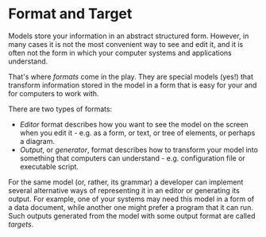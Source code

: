 # Format and Target

Models store your information in an abstract structured form. However, in many cases it is not the most convenient way to see and edit it, and it is often not the form in which your computer systems and applications understand.

That's where *formats* come in the play. They are special models (yes!) that transform information stored in the model in a form that is easy for your and for computers to work with.

There are two types of formats:

* *Editor* format describes how you want to see the model on the screen when you edit it - e.g. as a form, or text, or tree of elements, or perhaps a diagram.
* *Output*, or *generator*, format describes how to transform your model into something that computers can understand - e.g. configuration file or executable script.

For the same model (or, rather, its grammar) a developer can implement several alternative ways of representing it in an editor or generating its output. For example, one of your systems may need this model in a form of a data document, while another one might prefer a program that it can run. Such outputs generated from the model with some output format are called *targets*.
